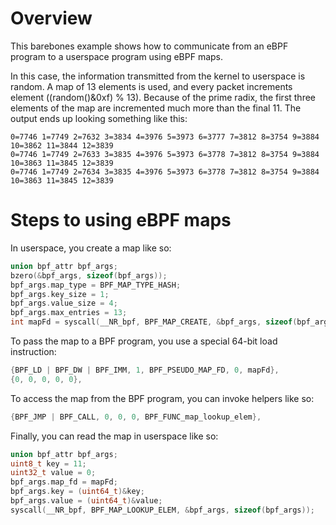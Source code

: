 # Overview

This barebones example shows how to communicate from an eBPF program to a userspace program using eBPF maps.

In this case, the information transmitted from the kernel to userspace is random. A map of 13 elements is used, and every packet increments element ((random()&0xf) % 13). Because of the prime radix, the first three elements of the map are incremented much more than the final 11. The output ends up looking something like this:

```
0=7746 1=7749 2=7632 3=3834 4=3976 5=3973 6=3777 7=3812 8=3754 9=3884 10=3862 11=3844 12=3839
0=7746 1=7749 2=7633 3=3835 4=3976 5=3973 6=3778 7=3812 8=3754 9=3884 10=3863 11=3845 12=3839
0=7746 1=7749 2=7634 3=3835 4=3976 5=3973 6=3778 7=3812 8=3754 9=3884 10=3863 11=3845 12=3839
```

# Steps to using eBPF maps

In userspace, you create a map like so:

```c
union bpf_attr bpf_args;
bzero(&bpf_args, sizeof(bpf_args));
bpf_args.map_type = BPF_MAP_TYPE_HASH;
bpf_args.key_size = 1;
bpf_args.value_size = 4;
bpf_args.max_entries = 13;
int mapFd = syscall(__NR_bpf, BPF_MAP_CREATE, &bpf_args, sizeof(bpf_args));
```

To pass the map to a BPF program, you use a special 64-bit load instruction:

```c
{BPF_LD | BPF_DW | BPF_IMM, 1, BPF_PSEUDO_MAP_FD, 0, mapFd},
{0, 0, 0, 0, 0},
```

To access the map from the BPF program, you can invoke helpers like so:

```c
{BPF_JMP | BPF_CALL, 0, 0, 0, BPF_FUNC_map_lookup_elem},
```

Finally, you can read the map in userspace like so:

```c
union bpf_attr bpf_args;
uint8_t key = 11;
uint32_t value = 0;
bpf_args.map_fd = mapFd;
bpf_args.key = (uint64_t)&key;
bpf_args.value = (uint64_t)&value;
syscall(__NR_bpf, BPF_MAP_LOOKUP_ELEM, &bpf_args, sizeof(bpf_args));
```
